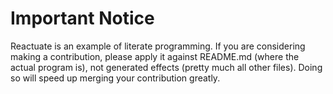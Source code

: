 # Important Notice

Reactuate is an example of literate programming. If you are considering making a contribution, please apply it against README.md (where the actual program is), not generated effects (pretty much all other files). Doing so will speed up merging your contribution greatly.
